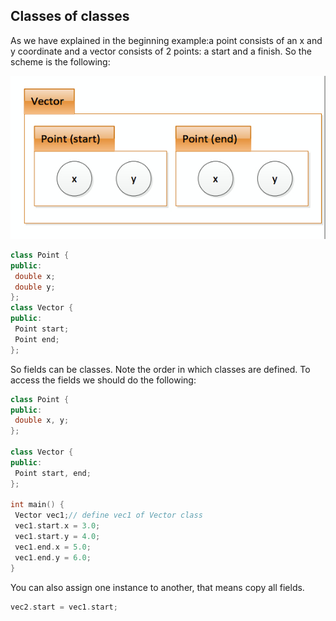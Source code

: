 ## Classes of classes

As we have explained in the beginning example:a point consists of an x and y
coordinate and a vector consists of 2 points: a
start and a finish.
So the scheme is the following:

![class](./class.jpg)

```cpp
class Point {
public:
 double x;
 double y;
};
class Vector {
public:
 Point start;
 Point end;
};
```
So fields can be classes.
Note the order in which classes are defined.
To access the fields we should do the following:

```cpp
class Point {
public:
 double x, y;
};

class Vector {
public:
 Point start, end;
};

int main() {
 Vector vec1;// define vec1 of Vector class
 vec1.start.x = 3.0;
 vec1.start.y = 4.0;
 vec1.end.x = 5.0;
 vec1.end.y = 6.0;
}
```

You can also assign one instance to another, that means copy all fields.
```cpp
vec2.start = vec1.start;
```

